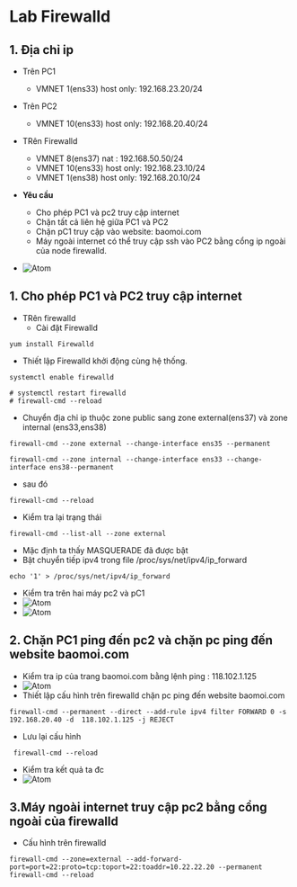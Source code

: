 # Lab Firewalld # 
## 1. Địa chỉ ip ## 
- Trên PC1
  - VMNET 1(ens33) host only: 192.168.23.20/24
- Trên PC2
  - VMNET 10(ens33) host only: 192.168.20.40/24
- TRên Firewalld
  - VMNET 8(ens37) nat : 192.168.50.50/24
  - VMNET 10(ens33) host only: 192.168.23.10/24
  - VMNET 1(ens38) host only: 192.168.20.10/24
  
- **Yêu cầu** 
  - Cho phép PC1 và pc2 truy cập internet
  - Chặn tất cả liên hệ giữa PC1 và PC2
  - Chặn pC1 truy cập vào website: baomoi.com
  - Máy ngoài internet có thể truy cập ssh vào PC2 bằng cổng ip ngoài của node firewalld.
- ![Atom](https://i.imgur.com/8SN1dn9.png)

## 1. Cho phép PC1 và PC2 truy cập internet ## 
- TRên firewalld 
  - Cài đặt Firewalld 
```
yum install Firewalld 
```
  - Thiết lập Firewalld khởi động cùng hệ thống. 
```
systemctl enable firewalld
```
```
# systemctl restart firewalld
# firewall-cmd --reload
```

- Chuyển địa chỉ ip thuộc zone public sang zone external(ens37) và zone internal (ens33,ens38) 
```
firewall-cmd --zone external --change-interface ens35 --permanent

firewall-cmd --zone internal --change-interface ens33 --change-interface ens38--permanent
```
- sau đó
```
firewall-cmd --reload
```
- Kiểm tra lại trạng thái
```
firewall-cmd --list-all --zone external
```
- Mặc định ta thấy MASQUERADE đã được bật 
- Bật chuyển tiếp ipv4 trong file /proc/sys/net/ipv4/ip_forward
```
echo '1' > /proc/sys/net/ipv4/ip_forward
```
- Kiểm tra trên hai máy pc2 và pC1
- ![Atom](https://i.imgur.com/DEA0BxJ.png)
- ![Atom](https://i.imgur.com/RLDcl2Q.png)

## 2. Chặn PC1 ping đến pc2 và chặn pc ping đến website baomoi.com
- Kiểm tra ip của trang baomoi.com bằng lệnh ping : 118.102.1.125
- ![Atom](https://i.imgur.com/slDzJ5g.png)
- Thiết lập cấu hình trên firewalld chặn pc ping đến website baomoi.com
```
firewall-cmd --permanent --direct --add-rule ipv4 filter FORWARD 0 -s 192.168.20.40 -d  118.102.1.125 -j REJECT
```
- Lưu lại cấu hình 
```
 firewall-cmd --reload
```
- Kiểm tra kết quả ta đc 
- ![Atom](https://i.imgur.com/KLQVtVN.png)
## 3.Máy ngoài internet truy cập pc2 bằng cổng ngoài của firewalld ##
- Cấu hình trên firewalld
```
firewall-cmd --zone=external --add-forward-port=port=22:proto=tcp:toport=22:toaddr=10.22.22.20 --permanent
firewall-cmd --reload 
```











